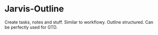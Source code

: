 # Jarvis-Outline
Create tasks, notes and stuff. Similar to workflowy. Outline structured. Can be perfectly used for GTD. 
